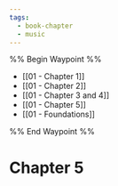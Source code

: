 ```yaml
---
tags:
  - book-chapter
  - music
---
```


%% Begin Waypoint %%
- [[01 - Chapter 1]]
- [[01 - Chapter 2]]
- [[01 - Chapter 3 and 4]]
- [[01 - Chapter 5]]
- [[01 - Foundations]]

%% End Waypoint %%

# Chapter 5
